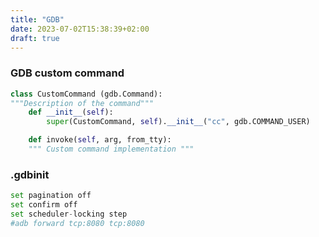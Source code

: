 ```yaml
---
title: "GDB"
date: 2023-07-02T15:38:39+02:00
draft: true
---
```

### GDB custom command

```python
class CustomCommand (gdb.Command):
"""Description of the command"""
    def __init__(self):
        super(CustomCommand, self).__init__("cc", gdb.COMMAND_USER)

    def invoke(self, arg, from_tty):
    """ Custom command implementation """
```

### .gdbinit

```python
set pagination off
set confirm off
set scheduler-locking step
#adb forward tcp:8080 tcp:8080
```